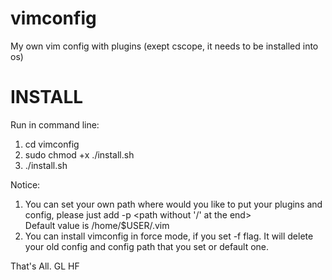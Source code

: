 vimconfig
=========

My own vim config with plugins (exept cscope, it needs to be installed into os)

INSTALL
=======

Run in command line:

1. cd vimconfig
2. sudo chmod +x ./install.sh
3. ./install.sh 

Notice: 
1. You can set your own path where would you like to put your plugins and config, please just add -p <path without '/' at the end>  
Default value is /home/$USER/.vim
2. You can install vimconfig in force mode, if you set -f flag.
It will delete your old config and config path that you set or default one.

That's All.
GL HF
